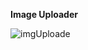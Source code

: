 **Image Uploader**

![imgUploade](https://github.com/anuragk27/image_uploader/assets/95006508/36d73624-fca2-4de7-be16-5e1f7bc0a8ef)
